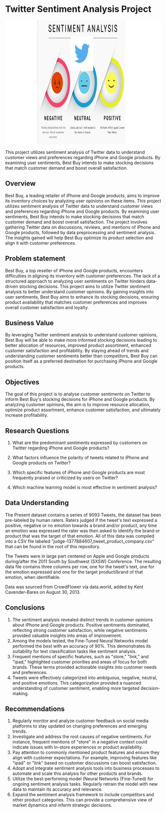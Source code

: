# Twitter Sentiment Analysis Project
<img src="images/image1.jpeg" alt="Negative, Neutral and Positive Emotions" width="1400" height="400">

This project utilizes sentiment analysis of Twitter data to understand customer views and preferences regarding iPhone and Google products. By examining user sentiments, Best Buy intends to make stocking decisions that match customer demand and boost overall satisfaction.


## Overview

Best Buy, a leading retailer of iPhone and Google products, aims to improve its inventory choices by analyzing user opinions on these items. This project utilizes sentiment analysis of Twitter data to understand customer views and preferences regarding iPhone and Google products. By examining user sentiments, Best Buy intends to make stocking decisions that match customer demand and boost overall satisfaction. The project involves gathering Twitter data on discussions, reviews, and mentions of iPhone and Google products, followed by data preprocessing and sentiment analysis. The insights gained will help Best Buy optimize its product selection and align it with customer preferences.

## Problem statement

Best Buy, a top reseller of iPhone and Google products, encounters difficulties in aligning its inventory with customer preferences. The lack of a structured approach to analyzing user sentiments on Twitter hinders data-driven stocking decisions. This project aims to utilize Twitter sentiment analysis to better understand customer opinions. By gaining insights into user sentiments, Best Buy aims to enhance its stocking decisions, ensuring product availability that matches customer preferences and improves overall customer satisfaction and loyalty.

## Business Value

By leveraging Twitter sentiment analysis to understand customer opinions, Best Buy will be able to make more informed stocking decisions leading to better allocation of resources, improved product assortment, enhanced customer satisfaction and profitability. By staying ahead of trends and understanding customer sentiments better than competitors, Best Buy can position itself as a preferred destination for purchasing iPhone and Google products.

## Objectives

The goal of this project is to analyse customer sentiments on Twitter to inform Best Buy's stocking decisions for iPhone and Google products. By analyzing customer opinions, the aim is to improve resource allocation, optimize product assortment, enhance customer satisfaction, and ultimately increase profitability.

## Research Questions

1. What are the predominant sentiments expressed by customers on Twitter regarding iPhone and Google products?

2. What factors influence the polarity of tweets related to iPhone and Google products on Twitter?

3. Which specific features of iPhone and Google products are most frequently praised or criticized by users on Twitter?

4. Which machine learning model is most effective in sentiment analysis?



## Data Understanding

The Present dataset contains a series of 9093 Tweets, the dataset has been pre-labeled by human raters. Raters judged if the tweet's text expressed a positive, negative or no emotion towards a brand and/or product, any time an emotion was expressed the rater was then asked to identify the brand or product that was the target of that emotion. All of this data was compiled into a CSV file labeled "judge-1377884607_tweet_product_company.csv" that can be found in the root of this repository.

The Tweets were in large part centered on Apple and Google products during/after the 2011 South by Southwest (SXSW) Conference. The resulting data file contains three columns per row, one for the tweet's text, one for the emotion expressed and one for the target product/brand of that emotion, when identifiable.

Data was sourced from CrowdFlower via data.world, added by Kent Cavender-Bares on August 30, 2013.

## Conclusions

1. The sentiment analysis revealed distinct trends in customer opinions about iPhone and Google products. Positive sentiments dominated, reflecting strong customer satisfaction, while negative sentiments provided valuable insights into areas of improvement.
2. Among the models tested, the Fine-Tuned Neural Networks model performed the best with an accuracy of 90%. This demonstrates its suitability for text classification tasks like sentiment analysis.
3. Frequent mentions of specific features, such as "store," "link," and "ipad," highlighted customer priorities and areas of focus for both brands. These terms provided actionable insights into customer needs and preferences.
4. Tweets were effectively categorized into ambiguous, negative, neutral, and positive emotions. This categorization provided a nuanced understanding of customer sentiment, enabling more targeted decision-making.

## Recommendations

1. Regularly monitor and analyze customer feedback on social media platforms to stay updated on changing preferences and emerging trends.
2. Investigate and address the root causes of negative sentiments. For instance, frequent mentions of "store" in a negative context could indicate issues with in-store experiences or product availability.
3. Pay attention to commonly mentioned product features and ensure they align with customer expectations. For example, improving features like "ipad" or "link" based on customer discussions can boost satisfaction.
4. Adopt and integrate sentiment analysis tools into business processes to automate and scale this analysis for other products and brands.
5. Utilize the best-performing model (Neural Networks (Fine-Tuned) for ongoing sentiment analysis tasks. Regularly retrain the model with new data to maintain its accuracy and relevance.
6. Expand the sentiment analysis framework to include competitors and other product categories. This can provide a comprehensive view of market dynamics and inform strategic decisions.
